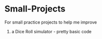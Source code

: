 # Small-Projects
For small practice projects to help me improve

1) a Dice Roll simulator - pretty basic code
